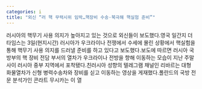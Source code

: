```yaml
---
categories: i
title: "외신 “러 핵 무력시위 임박…핵장비 수송·북극해 핵실험 준비”"
---
```

러시아의 핵무기 사용 의지가 높아지고 있는 것으로 외신들이 보도했다.영국 일간지 더 타임스는 3일(현지시간) 러시아가 우크라이나 전쟁에서 수세에 몰린 상황에서 핵실험을 통해 핵무기 사용 의지를 드러낼 준비를 하고 있다고 보도했다.보도에 따르면 러시아 국방부의 핵 장비 전담 부서의 열차가 우크라이나 전방을 향해 이동하는 모습이 지난 주말 사이 러시아 중부 지역에서 포착됐다.친러시아 성향의 텔레그램 채널인 리바르는 대형 화물열차가 신형 병력수송차와 장비를 싣고 이동하는 영상을 게재했다.폴란드의 국방 전문 분석가인 콘라트 무시카는 이 열